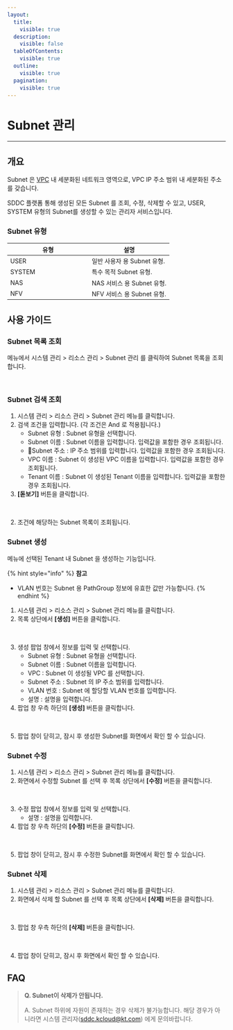 ```yaml
---
layout:
  title:
    visible: true
  description:
    visible: false
  tableOfContents:
    visible: true
  outline:
    visible: true
  pagination:
    visible: true
---
```


# Subnet 관리

***

## 개요

Subnet 은 [VPC](../../network/vpc.md) 내 세분화된 네트워크 영역으로, VPC IP 주소 범위 내 세분화된 주소를 갖습니다.

SDDC 플랫폼 통해 생성된 모든 Subnet 를 조회, 수정, 삭제할 수 있고, USER, SYSTEM 유형의 Subnet를 생성할 수 있는 관리자 서비스입니다.

### Subnet 유형

<table><thead><tr><th width="174">유형</th><th>설명</th></tr></thead><tbody><tr><td>USER</td><td>일반 사용자 용 Subnet 유형.</td></tr><tr><td>SYSTEM</td><td>특수 목적 Subnet 유형.</td></tr><tr><td>NAS</td><td>NAS 서비스 용 Subnet 유형.</td></tr><tr><td>NFV</td><td>NFV 서비스 용 Subnet 유형.</td></tr></tbody></table>



## 사용 가이드

### Subnet 목록 조회

메뉴에서 시스템 관리 > 리소스 관리 > Subnet 관리 를 클릭하여 Subnet 목록을 조회합니다.

<figure><img src="../../.gitbook/assets/스크린샷 2024-01-31 오후 2.39.42.png" alt=""><figcaption></figcaption></figure>

### Subnet 검색 조회

1. 시스템 관리 > 리소스 관리 > Subnet 관리 메뉴를 클릭합니다.
2. 검색 조건을 입력합니다. (각 조건은 And 로 적용됩니다.)
   * Subnet 유형 : Subnet 유형을 선택합니다.
   * Subnet 이름 : Subnet 이름을 입력합니다. 입력값을 포함한 경우 조회됩니다.
   * Subnet 주소 : IP 주소 범위를 입력합니다. 입력값을 포함한 경우 조회됩니다.
   * VPC 이름 : Subnet 이 생성된 VPC 이름을 입력합니다.  입력값을 포함한 경우 조회됩니다.
   * Tenant 이름 : Subnet 이 생성된 Tenant 이름을 입력합니다.  입력값을 포함한 경우 조회됩니다.
3. **\[돋보기]** 버튼을 클릭합니다.

<figure><img src="../../.gitbook/assets/스크린샷 2024-01-31 오후 2.40.00.png" alt=""><figcaption></figcaption></figure>

2. 조건에 해당하는 Subnet 목록이 조회됩니다.

### Subnet 생성

메뉴에 선택된 Tenant 내 Subnet 을 생성하는 기능입니다.

{% hint style="info" %}
**참고**

* VLAN 번호는 Subnet 용 PathGroup 정보에 유효한 값만 가능합니다.
{% endhint %}

1. 시스템 관리 > 리소스 관리 > Subnet 관리 메뉴를 클릭합니다.
2. 목록 상단에서 **\[생성]** 버튼을 클릭합니다.

<figure><img src="../../.gitbook/assets/스크린샷 2024-01-31 오후 2.40.18.png" alt=""><figcaption></figcaption></figure>

3. 생성 팝업 창에서 정보를 입력 및 선택합니다.
   * Subnet 유형 : Subnet 유형을 선택합니다.
   * Subnet 이름 : Subnet 이름을 입력합니다.
   * VPC : Subnet 이 생성될 VPC 를 선택합니다.
   * Subnet 주소 : Subnet 의 IP 주소 범위를 입력합니다.
   * VLAN 번호 : Subnet 에 할당할 VLAN 번호를 입력합니다.
   * 설명 : 설명을 입력합니다.
4. 팝업 창 우측 하단의 **\[생성]** 버튼을 클릭합니다.

<figure><img src="../../.gitbook/assets/스크린샷 2024-01-31 오후 2.41.22.png" alt=""><figcaption></figcaption></figure>

5. 팝업 창이 닫히고, 잠시 후 생성한 Subnet를 화면에서 확인 할 수 있습니다.

### Subnet 수정

1. 시스템 관리 > 리소스 관리 > Subnet 관리 메뉴를 클릭합니다.
2. 화면에서 수정할 Subnet 를 선택 후 목록 상단에서 **\[수정]** 버튼을 클릭합니다.

<figure><img src="../../.gitbook/assets/스크린샷 2024-01-31 오후 2.40.40.png" alt=""><figcaption></figcaption></figure>

3. 수정 팝업 창에서 정보를 입력 및 선택합니다.
   * 설명 : 설명을 입력합니다.
4. 팝업 창 우측 하단의 **\[수정]** 버튼을 클릭합니다.

<figure><img src="../../.gitbook/assets/스크린샷 2024-01-31 오후 2.41.31.png" alt=""><figcaption></figcaption></figure>

5. 팝업 창이 닫히고, 잠시 후 수정한 Subnet를 화면에서 확인 할 수 있습니다.

### Subnet 삭제

1. 시스템 관리 > 리소스 관리 > Subnet 관리 메뉴를 클릭합니다.
2. 화면에서 삭제 할 Subnet 를 선택 후 목록 상단에서 **\[삭제]** 버튼을 클릭합니다.

<figure><img src="../../.gitbook/assets/스크린샷 2024-01-31 오후 2.40.54.png" alt=""><figcaption></figcaption></figure>

3. 팝업 창 우측 하단의 **\[삭제]** 버튼을 클릭합니다.

<figure><img src="../../.gitbook/assets/스크린샷 2024-01-31 오후 2.41.42.png" alt=""><figcaption></figcaption></figure>

4. 팝업 창이 닫히고, 잠시 후 화면에서 확인 할 수 있습니다.

## FAQ

> **Q. Subnet이 삭제가 안됩니다.**
>
> A. Subnet 하위에 자원이 존재하는 경우 삭제가 불가능합니다. 해당 경우가 아니라면 시스템 관리자(sddc.kcloud@kt.com) 에게 문의바랍니다.
